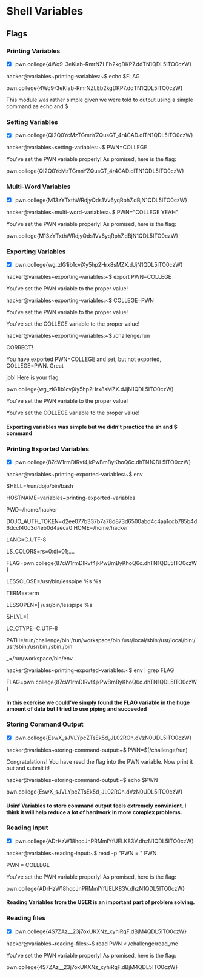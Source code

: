 # Shell Variables

## Flags

### Printing Variables

- [x] pwn.college{4Wq9-3eKIab-RmrNZLEb2kgDKP7.ddTN1QDL5ITO0czW}

hacker@variables~printing-variables:~$ echo $FLAG

pwn.college{4Wq9-3eKIab-RmrNZLEb2kgDKP7.ddTN1QDL5ITO0czW}

This module was rather simple given we were told to output using a simple command as echo and $<variable>


### Setting Variables

- [x] pwn.college{QI2Q0YcMzTGmnYZQusGT_4r4CAD.dlTN1QDL5ITO0czW}

hacker@variables~setting-variables:~$ PWN=COLLEGE

You've set the PWN variable properly! As promised, here is the flag:

pwn.college{QI2Q0YcMzTGmnYZQusGT_4r4CAD.dlTN1QDL5ITO0czW}

### Multi-Word Variables

- [x] pwn.college{M13zYTxthWRdjyQds1Vv6yqRph7.dBjN1QDL5ITO0czW}

hacker@variables~multi-word-variables:~$ PWN="COLLEGE YEAH"

You've set the PWN variable properly! As promised, here is the flag:

pwn.college{M13zYTxthWRdjyQds1Vv6yqRph7.dBjN1QDL5ITO0czW}


### Exporting Variables

- [x] pwn.college{wg_zlG1ib1cvjXy5hp2Hrx8sMZX.dJjN1QDL5ITO0czW}

hacker@variables~exporting-variables:~$ export PWN=COLLEGE

You've set the PWN variable to the proper value!

hacker@variables~exporting-variables:~$ COLLEGE=PWN

You've set the PWN variable to the proper value!

You've set the COLLEGE variable to the proper value!

hacker@variables~exporting-variables:~$ /challenge/run

CORRECT!

You have exported PWN=COLLEGE and set, but not exported, COLLEGE=PWN. Great

job! Here is your flag:

pwn.college{wg_zlG1ib1cvjXy5hp2Hrx8sMZX.dJjN1QDL5ITO0czW}

You've set the PWN variable to the proper value!

You've set the COLLEGE variable to the proper value!
 
#### Exporting variables was simple but we didn't practice the sh and $ command

### Printing Exported Variables

- [x] pwn.college{87cW1rmDIRvf4jkPwBmByKhoQ6c.dhTN1QDL5ITO0czW}

hacker@variables~printing-exported-variables:~$ env

SHELL=/run/dojo/bin/bash

HOSTNAME=variables~printing-exported-variables

PWD=/home/hacker

DOJO_AUTH_TOKEN=d2ee077b337b7a78d873d6500abd4c4aa1ccb785b4d6dccf40c3d4eb0d4aeca0
HOME=/home/hacker

LANG=C.UTF-8

LS_COLORS=rs=0:di=01;....

FLAG=pwn.college{87cW1rmDIRvf4jkPwBmByKhoQ6c.dhTN1QDL5ITO0czW}

LESSCLOSE=/usr/bin/lesspipe %s %s

TERM=xterm

LESSOPEN=| /usr/bin/lesspipe %s

SHLVL=1

LC_CTYPE=C.UTF-8

PATH=/run/challenge/bin:/run/workspace/bin:/usr/local/sbin:/usr/local/bin:/usr/sbin:/usr/bin:/sbin:/bin

_=/run/workspace/bin/env

hacker@variables~printing-exported-variables:~$ env | grep FLAG

FLAG=pwn.college{87cW1rmDIRvf4jkPwBmByKhoQ6c.dhTN1QDL5ITO0czW}

#### In this exercise we could've simply found the FLAG variable in the huge amount of data but I tried to use piping and succeeded

### Storing Command Output

- [x] pwn.college{EswX_sJVLYpcZTsEk5d_JL02ROh.dVzN0UDL5ITO0czW}

hacker@variables~storing-command-output:~$ PWN=$(/challenge/run)

Congratulations! You have read the flag into the PWN variable. Now print it out and submit it!

hacker@variables~storing-command-output:~$ echo $PWN

pwn.college{EswX_sJVLYpcZTsEk5d_JL02ROh.dVzN0UDL5ITO0czW}

#### Usinf Variables to store command output feels extremely convinient. I think it will help reduce a lot of hardwork in more complex problems.

### Reading Input

- [x] pwn.college{ADrHzW18hqcJnPRMmIYfUELK83V.dhzN1QDL5ITO0czW}

hacker@variables~reading-input:~$ read -p "PWN = " PWN

PWN = COLLEGE

You've set the PWN variable properly! As promised, here is the flag:

pwn.college{ADrHzW18hqcJnPRMmIYfUELK83V.dhzN1QDL5ITO0czW}

#### Reading Variables from the USER is an important part of problem solving.

### Reading files

- [x] pwn.college{4S7ZAz__23j7oxUKXNz_xyhiRqF.dBjM4QDL5ITO0czW}

hacker@variables~reading-files:~$ read PWN < /challenge/read_me

You've set the PWN variable properly! As promised, here is the flag:

pwn.college{4S7ZAz__23j7oxUKXNz_xyhiRqF.dBjM4QDL5ITO0czW}

